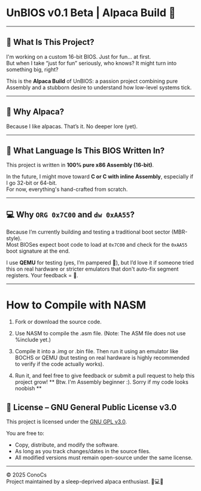 # UnBIOS v0.1 Beta | Alpaca Build 🦙

---

## 🔧 What Is This Project?

I'm working on a custom 16-bit BIOS. Just for fun... at first.  
But when I take “just for fun” seriously, who knows? It might turn into something big, right?

This is the **Alpaca Build** of UnBIOS: a passion project combining pure Assembly and a stubborn desire to understand how low-level systems tick.

---

## 🦙 Why Alpaca?

Because I like alpacas. That’s it. No deeper lore (yet).

---

## 🧠 What Language Is This BIOS Written In?

This project is written in **100% pure x86 Assembly (16-bit)**.

In the future, I might move toward **C or C with inline Assembly**, especially if I go 32-bit or 64-bit.  
For now, everything's hand-crafted from scratch.

---

## 💻 Why `ORG 0x7C00` and `dw 0xAA55`?

Because I’m currently building and testing a traditional boot sector (MBR-style).  
Most BIOSes expect boot code to load at `0x7C00` and check for the `0xAA55` boot signature at the end.

I use **QEMU** for testing (yes, I’m pampered 🍼), but I’d love it if someone tried this on real hardware or stricter emulators that don't auto-fix segment registers. Your feedback = 💎.

---

# How to Compile with NASM
1. Fork or download the source code.

2. Use NASM to compile the .asm file. (Note: The ASM file does not use %include yet.)

3. Compile it into a .img or .bin file. Then run it using an emulator like BOCHS or QEMU (but testing on real hardware is highly recommended to verify if the code actually works).

4. Run it, and feel free to give feedback or submit a pull request to help this project grow!
** Btw. I'm Assembly beginner :). Sorry if my code looks noobish **

## 📜 License – GNU General Public License v3.0

This project is licensed under the [GNU GPL v3.0](https://www.gnu.org/licenses/gpl-3.0.html).

You are free to:
- Copy, distribute, and modify the software.
- As long as you track changes/dates in the source files.
- All modified versions must remain open-source under the same license.

---

© 2025 ConoCs  
Project maintained by a sleep-deprived alpaca enthusiast. 🧠💻🦙
